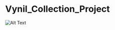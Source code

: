 # Vynil_Collection_Project

![Alt Text](https://github.com/VannaLZ/Vynil_Collection_Project/blob/main/Freddy%20on%20Vynil.png)
